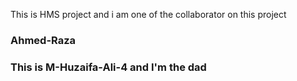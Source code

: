 This is HMS project and i am one of the collaborator on this project
<br>
### Ahmed-Raza
### This is M-Huzaifa-Ali-4 and I'm the dad
